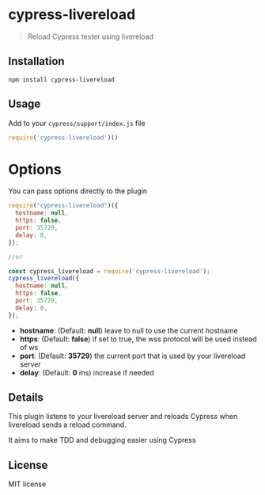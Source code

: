 # cypress-livereload

> Reload Cypress tester using livereload

## Installation

```shell
npm install cypress-livereload
```

## Usage

Add to your `cypress/support/index.js` file

```js
require('cypress-livereload')()
```

# Options
You can pass options directly to the plugin

```js
require("cypress-livereload")({
  hostname: null,
  https: false,
  port: 35729,
  delay: 0,
});

//or

const cypress_livereload = require('cypress-livereload');
cypress_livereload({
  hostname: null,
  https: false,
  port: 35729,
  delay: 0,
});

```

- **hostname**: (Default: **null**) leave to null to use the current hostname
- **https**: (Default: **false**) if set to true, the wss protocol will be used instead of ws
- **port**: (Default: **35729**) the current port that is used by your livereload server
- **delay**: (Default: **0** ms) increase if needed

## Details

This plugin listens to your livereload server and reloads Cypress when livereload sends a reload command.
 
It aims to make TDD and debugging easier using Cypress 

## License

MIT license